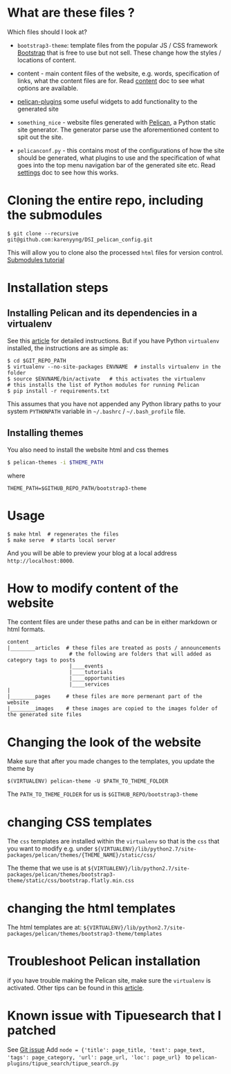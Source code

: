 # What are these files  ?
Which files should I look at?
* `bootstrap3-theme`: template files from the popular JS / CSS framework [Bootstrap](http://getbootstrap.com/) that is free to use but not sell. These change how the styles / locations of content.
* content - main content files of the website, e.g. words, specification of
		links, what the content files are for. Read [content](http://docs.getpelican.com/en/3.6.3/content.html) doc to see what options are available.
  
* [pelican-plugins](https://github.com/getpelican/pelican-plugins) some useful
		widgets to add functionality to the generated site 
* `something_nice` - website files generated with [Pelican](http://docs.getpelican.com/en/3.6.3/), a Python static site generator.
The generator parse use the aforementioned content to spit out the site.
* `pelicanconf.py` - this contains most of the configurations of how the site
		should be generated, what plugins to use and the specification of what goes into the top menu
		navigation bar of the generated site etc. Read [settings](docs.getpelican.com/en/3.6.3/settings.html) doc to see how this works.
 

# Cloning the entire repo, including the submodules
```
$ git clone --recursive git@github.com:karenyyng/DSI_pelican_config.git
```
This will allow you to clone also the processed `html` files for version control.
[Submodules tutorial](https://git-scm.com/book/en/v2/Git-Tools-Submodules)

# Installation steps
## Installing Pelican and its dependencies in a virtualenv 
See this [article](http://karenyyng.github.io/using-virtualenv-for-safeguarding-research-project-dependencies.html) for 
detailed instructions.
But if you have Python `virtualenv` installed, the instructions are as simple
as:
```
$ cd $GIT_REPO_PATH
$ virtualenv --no-site-packages ENVNAME  # installs virtualenv in the folder
$ source $ENVNAME/bin/activate   # this activates the virtualenv
# this installs the list of Python modules for running Pelican
$ pip install -r requirements.txt  
```
This assumes that you have not appended any Python library paths to your system
`PYTHONPATH` variable in `~/.bashrc` / `~/.bash_profile` file.

## Installing themes 
You also need to install the website html and css themes 
```bash
$ pelican-themes -i $THEME_PATH
```
where 
```
THEME_PATH=$GITHUB_REPO_PATH/bootstrap3-theme
```

# Usage 
```
$ make html  # regenerates the files 
$ make serve  # starts local server 
```
And you will be able to preview your blog at a local address
`http://localhost:8000`.

# How to modify content of the website
The content files are under these paths and can be in either markdown or html
formats. 
```
content
|________articles  # these files are treated as posts / announcements
					# the following are folders that will added as category tags to posts
					|____events 
					|____tutorials
					|____opportunities 
					|____services 
|
|________pages     # these files are more permenant part of the website
|________images    # these images are copied to the images folder of the generated site files 
```

# Changing the look of the website
Make sure that after you made changes to the templates, you update the theme by
```
$(VIRTUALENV) pelican-theme -U $PATH_TO_THEME_FOLDER
```
The `PATH_TO_THEME_FOLDER` for us is `$GITHUB_REPO/bootstrap3-theme`

# changing CSS templates 
The `css` templates are installed within the `virtualenv` so that is the `css`
that you want to modify
e.g. under
`${VIRTUALENV}/lib/python2.7/site-packages/pelican/themes/{THEME_NAME}/static/css/`

The theme that we use is at
`${VIRTUALENV}/lib/python2.7/site-packages/pelican/themes/bootstrap3-theme/static/css/bootstrap.flatly.min.css`

# changing the html templates 
The html templates are at:
`${VIRTUALENV}/lib/python2.7/site-packages/pelican/themes/bootstrap3-theme/templates`



# Troubleshoot Pelican installation
if you have trouble making the Pelican site, make sure the `virtualenv` is
activated. 
Other tips can be found in this [article](http://karenyyng.github.io/using-virtualenv-for-safeguarding-research-project-dependencies.html). 


# Known issue with Tipuesearch that I patched
See [Git issue](https://github.com/talha131/pelican-elegant/issues/147)
Add 
`
node = {'title': page_title, 'text': page_text, 'tags': page_category, 'url': page_url, 'loc': page_url} 
`
to `pelican-plugins/tipue_search/tipue_search.py`



